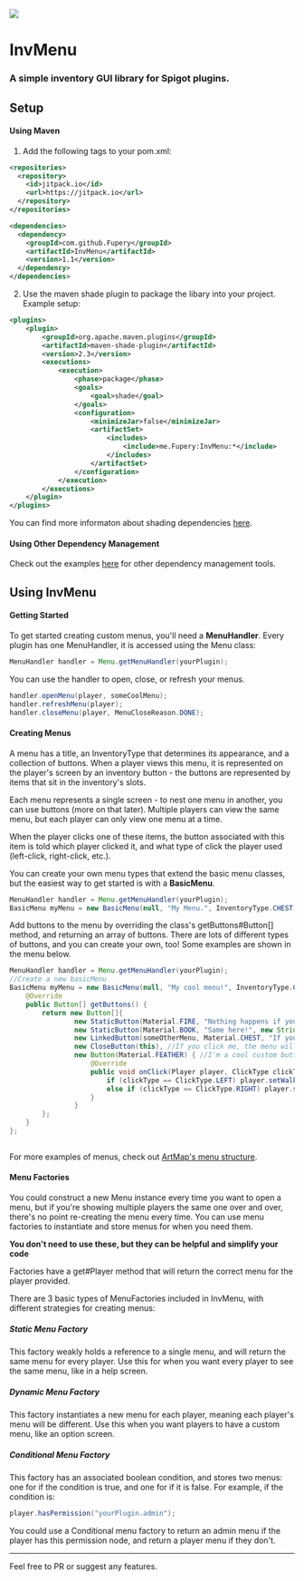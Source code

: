 [![](https://jitpack.io/v/Fupery/InvMenu.svg)](https://jitpack.io/#Fupery/InvMenu)

# InvMenu
### A simple inventory GUI library for Spigot plugins.

## Setup
#### Using Maven
1. Add the following tags to your pom.xml:
```xml
<repositories>
  <repository>
    <id>jitpack.io</id>
    <url>https://jitpack.io</url>
  </repository>
</repositories>

<dependencies>  
  <dependency>
    <groupId>com.github.Fupery</groupId>
    <artifactId>InvMenu</artifactId>
    <version>1.1</version>
  </dependency>
</dependencies>
```
2. Use the maven shade plugin to package the libary into your project.
Example setup:
```xml
<plugins>
    <plugin>
        <groupId>org.apache.maven.plugins</groupId>
        <artifactId>maven-shade-plugin</artifactId>
        <version>2.3</version>
        <executions>
            <execution>
                <phase>package</phase>
                <goals>
                    <goal>shade</goal>
                </goals>
                <configuration>
                    <minimizeJar>false</minimizeJar>
                    <artifactSet>
                        <includes>
                            <include>me.Fupery:InvMenu:*</include>
                        </includes>
                    </artifactSet>
                </configuration>
            </execution>
        </executions>
    </plugin>
</plugins>
```
You can find more informaton about shading dependencies [here](https://maven.apache.org/plugins/maven-shade-plugin/).

#### Using Other Dependency Management
Check out the examples [here](https://jitpack.io/#Fupery/InvMenu/1.2) for other dependency management tools.


## Using InvMenu
#### Getting Started
To get started creating custom menus, you'll need a **MenuHandler**. Every plugin has one MenuHandler, it is accessed using the Menu class:
```Java
MenuHandler handler = Menu.getMenuHandler(yourPlugin);
```
You can use the handler to open, close, or refresh your menus.
```Java
handler.openMenu(player, someCoolMenu);
handler.refreshMenu(player);
handler.closeMenu(player, MenuCloseReason.DONE);
```

#### Creating Menus
A menu has a title, an InventoryType that determines its appearance, and a collection of buttons. 
When a player views this menu, it is represented on the player's screen by an inventory button -
the buttons are represented by items that sit in the inventory's slots. 


Each menu represents a single screen - to nest one menu in another, you can use buttons (more on that later). 
Multiple players can view the same menu, but each player can only view one menu at a time.


When the player clicks one of these items, the button associated with this item is told which player clicked it, 
and what type of click the player used (left-click, right-click, etc.).

You can create your own menu types that extend the basic menu classes, but the easiest way to get started is with a **BasicMenu**.
```Java
MenuHandler handler = Menu.getMenuHandler(yourPlugin);
BasicMenu myMenu = new BasicMenu(null, "My Menu.", InventoryType.CHEST);
```

Add buttons to the menu by overriding the class's getButtons#Button[] method, and returning an array of buttons.
There are lots of different types of buttons, and you can create your own, too! Some examples are shown in the menu below.
```Java
MenuHandler handler = Menu.getMenuHandler(yourPlugin);
//Create a new basicMenu
BasicMenu myMenu = new BasicMenu(null, "My cool menu!", InventoryType.CHEST) {
    @Override
    public Button[] getButtons() {
        return new Button[]{
                new StaticButton(Material.FIRE, "Nothing happens if you click me!"),
                new StaticButton(Material.BOOK, "Same here!", new String[]{"Whoah", "more", "lines", "of", "text!"}),
                new LinkedButton(someOtherMenu, Material.CHEST, "If you click me, another menu will open!"),
                new CloseButton(this), //If you click me, the menu will close!
                new Button(Material.FEATHER) { //I'm a cool custom button!
                    @Override
                    public void onClick(Player player, ClickType clickType) {
                        if (clickType == ClickType.LEFT) player.setWalkSpeed(10000);
                        else if (clickType == ClickType.RIGHT) player.setWalkSpeed(1);
                    }
                }
        };
    }
};
 
````
For more examples of menus, check out [ArtMap's menu structure](https://github.com/Fupery/ArtMap/tree/master/src/main/java/me/Fupery/ArtMap/Menu/HelpMenu).

#### Menu Factories
You could construct a new Menu instance every time you want to open a menu, but if you're 
showing multiple players the same one over and over, there's no point re-creating the menu every time. 
You can use menu factories to instantiate and store menus for when you need them.

__You don't need to use these, but they can be helpful and simplify your code__

Factories have a get#Player method that will return the correct menu for the player provided.

There are 3 basic types of MenuFactories included in InvMenu, with different strategies for creating menus:
##### Static Menu Factory
This factory weakly holds a reference to a single menu, and will return the same menu for every player.
Use this for when you want every player to see the same menu, like in a help screen.
##### Dynamic Menu Factory
This factory instantiates a new menu for each player, meaning each player's menu will be different.
Use this when you want players to have a custom menu, like an option screen.
##### Conditional Menu Factory
This factory has an associated boolean condition, and stores two menus: one for if the condition is true, and one for if
it is false. For example, if the condition is:
```Java
player.hasPermission("yourPlugin.admin");
```
You could use a Conditional menu factory to return an admin menu if the player has this permission node, and return a player menu if they don't.

---

Feel free to PR or suggest any features.
